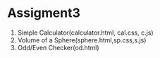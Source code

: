 # Assigment3
1. Simple Calculator(calculator.html, cal.css, c.js)
2. Volume of a Sphere(sphere.html,sp.css,s.js)
3. Odd/Even Checker(od.html)
